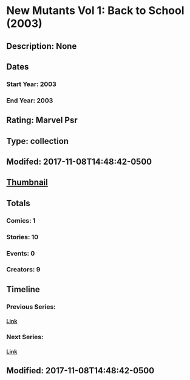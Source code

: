 # New Mutants Vol 1: Back to School (2003)
## Description: None
## Dates
### Start Year: 2003
### End Year: 2003
## Rating: Marvel Psr
## Type: collection
## Modifed: 2017-11-08T14:48:42-0500
## [Thumbnail](http://i.annihil.us/u/prod/marvel/i/mg/9/30/4bc473b44cc29.jpg)
## Totals
### Comics: 1
### Stories: 10
### Events: 0
### Creators: 9
## Timeline
### Previous Series: 
#### [Link]()
### Next Series: 
#### [Link]()
## Modified: 2017-11-08T14:48:42-0500